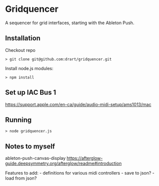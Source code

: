 Gridquencer
===========

A sequencer for grid interfaces, starting with the Ableton Push. 

Installation
------------

Checkout repo

	> git clone git@github.com:drart/gridquencer.git

Install node.js modules:

	> npm install 

Set up IAC Bus 1
----------------

https://support.apple.com/en-ca/guide/audio-midi-setup/ams1013/mac

Running
-------

    > node gridquencer.js


Notes to myself
---------------
ableton-push-canvas-display
https://afterglow-guide.deepsymmetry.org/afterglow/readme#introduction


Features to add:
    - definitions for various midi controllers
    - save to json?
    - load from json?

